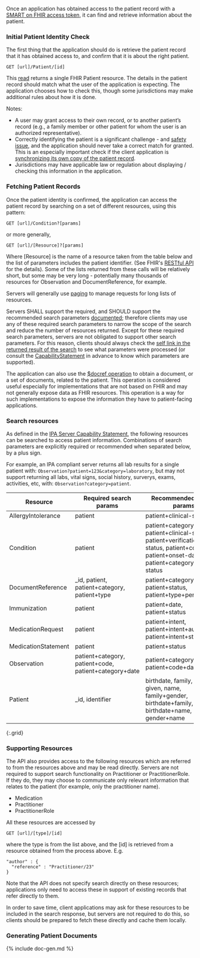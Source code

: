 Once an application has obtained access to the patient record with a <span class="bg-success" markdown="1">[SMART on FHIR access token](access.html)</span><!-- new-content -->, it can 
find and retrieve information about the patient. 

### Initial Patient Identity Check 

The first thing that the application should do is retrieve the patient record that it has obtained access to, and confirm that it is about the right patient.

    GET [url]/Patient/[id]

This [read](http://hl7.org/fhir/http.html#read) returns a single FHIR Patient resource.
The details in the patient record should match what the user of the application is expecting. The application chooses how to check this, though some jurisdictions may make additional rules about how it is done. 

Notes:
* A user may grant access to their own record, or to another patient’s record (e.g., a family member or other patient for whom the user is an authorized representative).
* Correctly identifying the patient is a significant challenge - and [safety issue](security.html#patient-safety), and the application should never take a correct match for granted. This is an especially important check if the client application is [synchronizing its own copy of the patient record](synchronization.html).
* Jurisdictions may have applicable law or regulation about displaying / checking this information in the application.

### Fetching Patient Records 

Once the patient identity is confirmed, the application can access the patient record by searching on a set of different resources, using this pattern:

    GET [url]/Condition?[params]
    
or more generally, 

    GET [url]/[Resource]?[params]

Where [Resource] is the name of a resource taken from the table below and the list of parameters includes the patient identifier. (See FHIR's [RESTful API](https://www.hl7.org/fhir/http.html#styleguide) for the details). Some of the lists returned from these calls will be relatively short, but some may be very long - potentially many thousands of resources for Observation and DocumentReference, for example. 

Servers will generally use [paging](http://hl7.org/fhir/http.html#paging) to manage requests for long lists of resources. 

Servers SHALL support the required, and SHOULD support the recommended search parameters [documented](#search-resources); therefore clients may use any of these required search parameters to narrow the scope of the search and reduce the number of resources returned. Except for these required search parameters, servers are not obligated to support other  search parameters. For this reason, clients should always check the [self link in the returned result of the search](http://hl7.org/fhir/search.html#errors) to see what parameters were processed (or consult the [CapabilityStatement](CapabilityStatement-ipa-server.html) in advance to know which parameters are supported). 

The application can also use the [$docref operation](OperationDefinition-docref.html) to obtain a document, or a set of documents, related to the patient. This operation is considered useful especially for implementations that are not based on FHIR and may not generally expose data as FHIR resources. This operation is a way for such implementations to expose the information they have to patient-facing applications.

### Search resources 

As defined in the [IPA Server Capability Statement](CapabilityStatement-ipa-server.html), the following resources can be searched to access patient information. Combinations of search parameters are explicitly required or recommended when separated below, by a plus sign. 

For example, an IPA compliant server returns all lab results for a single patient  with: `Observation?patient=123&category=laboratory`, but may not support returning all labs, vital signs, social history, surverys, exams, activities, etc, with: `Observation?category=patient`.

|Resource | Required search params| Recommended search params |
| ------- | ----------------------- | ---------------------- |
| AllergyIntolerance    | patient   | patient+clinical-status |
| Condition             | patient   | patient+category, patient+clinical-status, patient+verification-status, patient+code, patient+onset-date, patient+category+clinical-status|
| DocumentReference     | \_id, patient, patient+category, patient+type | patient+category+date, patient+status, patient+type+period |
| Immunization          | patient   | patient+date, patient+status |
| MedicationRequest     | patient   | patient+intent, patient+intent+authoredon, patient+intent+status |
| MedicationStatement   | patient	| patient+status                    |
| Observation           | patient+category, patient+code, patient+category+date 	| patient+category+status, patient+code+date |
| Patient               | \_id, identifier | birthdate, family, gender, given, name, family+gender, birthdate+family, birthdate+name, gender+name |
{:.grid}


### Supporting Resources

<div class="bg-success" markdown="1">
The API also provides access to the following resources which are referred to from the resources above and may be read directly. Servers are not required to support search functionality on Practitioner or PractitionerRole. If they do, they may choose to communicate only relevant information that relates to the patient (for example, only the practitioner name).
</div><!-- new-content -->

* Medication
* Practitioner
* PractitionerRole

All these resources are accessed by 

    GET [url]/[type]/[id]
    
where the type is from the list above, and the [id] is retrieved from a resource obtained from the process above.
E.g. 

    "author" : {
      "reference" : "Practitioner/23"
    }

Note that the API does not specify search directly on these resources; applications only need to access these 
in support of existing records that refer directly to them. 

In order to save time, client applications may ask for these resources to be included in the search response, but
servers are not required to do this, so clients should be prepared to fetch these directly and cache them locally. 

### Generating Patient Documents

<div class="bg-success" markdown="1">
{% include doc-gen.md %}
</div><!-- new-content -->

